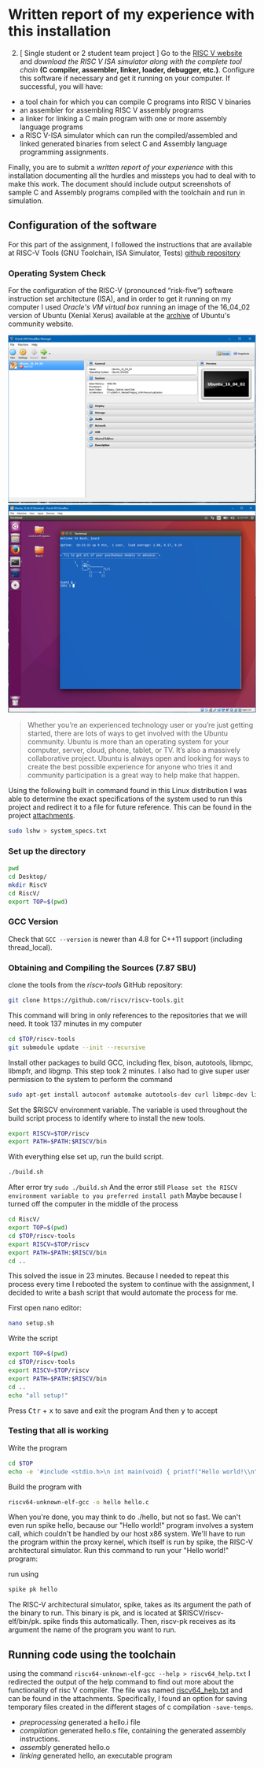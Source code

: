 # Written report of my experience with this installation

2. [ Single student or 2 student team project ] Go to the [RISC V website](https://riscv.org/risc-v-foundation/) and *download the RISC V ISA simulator along with the complete tool chain* **(C
compiler, assembler, linker, loader, debugger, etc.)**. Configure this software if necessary
and get it running on your computer. If successful, you will have:

- a tool chain for which you can compile C programs into RISC V binaries
- an assembler for assembling RISC V assembly programs
- a linker for linking a C main program with one or more assembly language programs
- a RISC V-ISA simulator which can run the compiled/assembled and linked generated binaries from select C and Assembly language programming assignments.

Finally, you are to submit a *written report of your experience* with this installation documenting all the hurdles and missteps you had to deal with to make this work.
The document should include output screenshots of sample C and Assembly programs compiled with the toolchain and run in simulation.

## Configuration of the software
For this part of the assignment, I followed the instructions that are available at RISC-V Tools (GNU Toolchain, ISA Simulator, Tests) [github repository](https://github.com/riscv/riscv-tools)

### Operating System Check
For the configuration of the RISC-V (pronounced “risk-five”) software instruction set architecture (ISA), and in order to get it running on my computer I used *Oracle's VM virtual box* running an image of the 16_04_02 version of Ubuntu (Xenial Xerus) available at the [archive](http://releases.ubuntu.com/16.04/) of Ubuntu's community website.

![vm](./Screens/vm.PNG)
![ubuntu](./Screens/ubuntu.PNG)

> Whether you’re an experienced technology user or you’re just getting started, there are lots of ways to get involved with the Ubuntu community. Ubuntu is more than an operating system for your computer, server, cloud, phone, tablet, or TV. It’s also a massively collaborative project. Ubuntu is always open and looking for ways to create the best possible experience for anyone who tries it and community participation is a great way to help make that happen.

Using the following built in command found in this Linux distribution I was able to determine the exact specifications of the system used to run this project and redirect it to a file for future reference. This can be found in the project [attachments](./system_specs.txt).
```bash
sudo lshw > system_specs.txt
```

### Set up the directory

```bash
pwd
cd Desktop/
mkdir RiscV
cd RiscV/
export TOP=$(pwd)
```

### GCC Version

Check that `GCC --version` is newer than 4.8 for C++11 support (including thread_local).

### Obtaining and Compiling the Sources (7.87 SBU)

clone the tools from the *riscv-tools* GitHub repository:
```bash
git clone https://github.com/riscv/riscv-tools.git
```

This command will bring in only references to the repositories that we will need. It took 137 minutes in my computer
```bash
cd $TOP/riscv-tools
git submodule update --init --recursive
```

Install other packages to build GCC, including flex, bison, autotools, libmpc, libmpfr, and libgmp. This step took 2 minutes.
I also had to give super user permission to the system to perform the command
```bash
sudo apt-get install autoconf automake autotools-dev curl libmpc-dev libmpfr-dev libgmp-dev gawk build-essential bison flex texinfo gperf libtool patchutils bc
```

Set the $RISCV environment variable. The variable is used throughout the build script process to identify where to install the new tools.
```bash
export RISCV=$TOP/riscv
export PATH=$PATH:$RISCV/bin
```

With everything else set up, run the build script.
```bash
./build.sh
```

After error try `sudo ./build.sh`
And the error still `Please set the RISCV environment variable to you preferred install path`
Maybe because I turned off the computer in the middle of the process

```bash
cd RiscV/
export TOP=$(pwd)
cd $TOP/riscv-tools
export RISCV=$TOP/riscv
export PATH=$PATH:$RISCV/bin
cd ..
```

This solved the issue in 23 minutes.
Because I needed to repeat this process every time I rebooted the system to continue with the assignment, I decided to write a bash script that would automate the process for me.

First open nano editor:
```bash
nano setup.sh
```

Write the script
```bash
export TOP=$(pwd)
cd $TOP/riscv-tools
export RISCV=$TOP/riscv
export PATH=$PATH:$RISCV/bin
cd ..
echo "all setup!"
```

Press <kbd>Ctr</kbd> + <kbd>x</kbd> to save and exit the program
And then <kbd>y</kbd> to accept

### Testing that all is working
Write the program

```bash
cd $TOP
echo -e '#include <stdio.h>\n int main(void) { printf("Hello world!\\n"); return 0; }' > hello.c
```

Build the program with
```bash
riscv64-unknown-elf-gcc -o hello hello.c
```

When you're done, you may think to do ./hello, but not so fast. We can't even run spike hello, because our "Hello world!" program involves a system call, which couldn't be handled by our host x86 system. We'll have to run the program within the proxy kernel, which itself is run by spike, the RISC-V architectural simulator. Run this command to run your "Hello world!" program:

run using
```bash
spike pk hello
```

The RISC-V architectural simulator, spike, takes as its argument the path of the binary to run. This binary is pk, and is located at $RISCV/riscv-elf/bin/pk. spike finds this automatically. Then, riscv-pk receives as its argument the name of the program you want to run.

## Running code using the toolchain

using the command `riscv64-unknown-elf-gcc --help > riscv64_help.txt` I redirected the output of the help command to find out more about the functionality of risc V compiler. The file was named [riscv64_help.txt](./riscv64_help.txt) and can be found in the attachments. Specifically, I found an option for saving temporary files created in the different stages of c compilation `-save-temps`.

- *preprocessing* generated a hello.i file
- *compilation* generated hello.s file, containing the generated assembly instructions.
- *assembly* generated hello.o
- *linking* generated hello, an executable program
